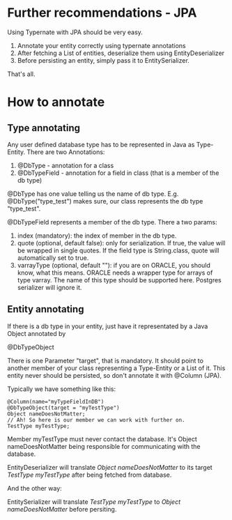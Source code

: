 # Further recommendations - JPA

Using Typernate with JPA should be very easy.

1. Annotate your entity correctly using typernate annotations
2. After fetching a List of entities, deserialize them using EntityDeserializer
3. Before persisting an entity, simply pass it to EntitySerializer.

That's all. 

# How to annotate

## Type annotating

Any user defined database type has to be represented in Java as Type-Entity. There are two Annotations:

1. @DbType - annotation for a class
2. @DbTypeField - annotation for a field in class (that is a member of the db type)

@DbType has one value telling us the name of db type. E.g. @DbType("type_test") makes sure, our class represents the db type "type_test".

@DbTypeField represents a member of the db type. There a two params:

1. index (mandatory): the index of member in the db type.
2. quote (optional, default false): only for serialization. If true, the value will be wrapped in single quotes. If the field type is String.class, quote will automatically set to true.
3. varrayType (optional, default ""): if you are on ORACLE, you should know, what this means. ORACLE needs a wrapper type for arrays of type varray. The name of this type should be supported here. Postgres serializer will ignore it.


## Entity annotating

If there is a db type in your entity, just have it representated by a Java Object annotated by

@DbTypeObject

There is one Parameter "target", that is mandatory. It should point to another member of your class representing a Type-Entity or a List of it. This entity never should be persisted, so don't annotate it with @Column (JPA). 

Typically we have something like this:

~~~~~~~~~~~
@Column(name="myTypeFieldInDB")
@DbTypeObject(target = "myTestType")
Object nameDoesNotMatter;
// Ah! So here is our member we can work with further on.
TestType myTestType;
~~~~~~~~~~~

Member myTestType must never contact the database. It's Object nameDoesNotMatter being responsible for communicating with the database. 

EntityDeserializer will translate *Object nameDoesNotMatter* to its target *TestType myTestType* after being fetched from database.

And the other way:

EntitySerializer will translate *TestType myTestType* to *Object nameDoesNotMatter* before persiting.



